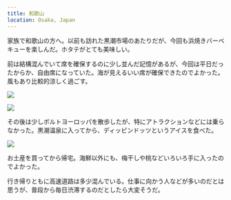 ```yaml
---
title: 和歌山
location: Osaka, Japan
---
```


家族で和歌山の方へ。以前も訪れた黒潮市場のあたりだが、今回も浜焼きバーベキューを楽しんだ。ホタテがとても美味しい。

前は結構混んでいて席を確保するのに少し並んだ記憶があるが、今回は平日だったからか、自由席になっていた。海が見えるいい席が確保できたのでよかった。風もあり比較的涼しく過ごす。

![](https://photos.old.apkas.net/medium/202308/20230821-112144.webp)

![](https://photos.old.apkas.net/medium/202308/20230821-112857.webp)

その後は少しボルトヨーロッパを散歩したが、特にアトラクションなどには乗らなかった。黒潮温泉に入ってから、ディッピンドッツというアイスを食べた。

![](https://photos.old.apkas.net/medium/202308/20230821-123400.webp)

お土産を買ってから帰宅。海鮮以外にも、梅干しや桃などいろいろ手に入ったのでよかった。

行き帰りともに高速道路は多少混んでいる。仕事に向かう人などが多いのだとは思うが、普段から毎日渋滞するのだとしたら大変そうだ。
